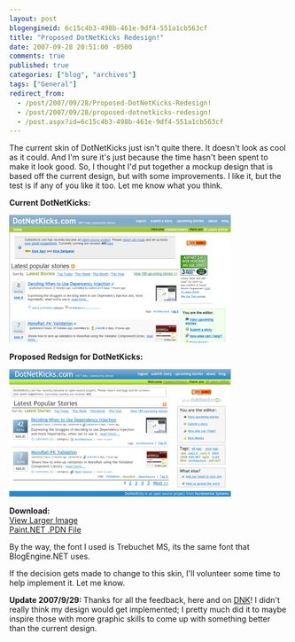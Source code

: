 ```yaml
---
layout: post
blogengineid: 6c15c4b3-498b-461e-9df4-551a1cb563cf
title: "Proposed DotNetKicks Redesign!"
date: 2007-09-28 20:51:00 -0500
comments: true
published: true
categories: ["blog", "archives"]
tags: ["General"]
redirect_from: 
  - /post/2007/09/28/Proposed-DotNetKicks-Redesign!
  - /post/2007/09/28/proposed-dotnetkicks-redesign!
  - /post.aspx?id=6c15c4b3-498b-461e-9df4-551a1cb563cf
---
```

<!-- more -->

The current skin of DotNetKicks just isn't quite there. It doesn't look as cool as it could. And I'm sure it's just because the time hasn't been spent to make it look good. So, I thought I'd put together a mockup design that is based off the current design, but with some improvements. I like it, but the test is if any of you like it too. Let me know what you think.

<STRONG>Current DotNetKicks:</STRONG>

<IMG alt="Original DotNetKicks Skin" hspace=0 src="/Download/Blog/1405/Original_Thumb.png" align=baseline border=0>

<STRONG>Proposed Redsign for DotNetKicks:</STRONG>

<IMG alt="" hspace=0 src="/Download/Blog/1405/ProposedDotNetKicksRedesign%20_Thumb.png" align=baseline border=0>

<STRONG>Download:</STRONG><BR><A href="/Download/Blog/1405/ProposedDotNetKicksRedesign.png">View Larger Image</A><BR><A href="/Download/Blog/1405/ProposedDotNetKicksRedesign.pdn">Paint.NET .PDN File</A>

By the way, the font I used is Trebuchet MS, its the same font that BlogEngine.NET uses.

If the decision gets made to change to this skin, I'll volunteer some time to help implement it. Let me know.

<STRONG>Update 2007/9/29: </STRONG>Thanks for all the feedback, here and on <A href="http://dotnetkicks.com/opensource/Proposed_DotNetKicks_Redesign">DNK</A>! I didn't really think my design would get implemented; I pretty much did it to maybe inspire those with more graphic skills to come up with something better than the current design.
